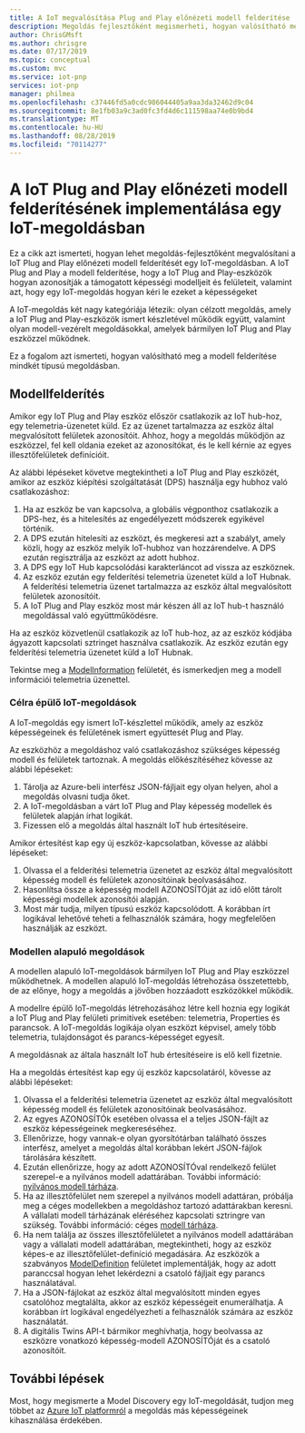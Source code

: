 ```yaml
---
title: A IoT megvalósítása Plug and Play előnézeti modell felderítése | Microsoft Docs
description: Megoldás fejlesztőként megismerheti, hogyan valósítható meg a IoT Plug and Play modell felderítése a megoldásban.
author: ChrisGMsft
ms.author: chrisgre
ms.date: 07/17/2019
ms.topic: conceptual
ms.custom: mvc
ms.service: iot-pnp
services: iot-pnp
manager: philmea
ms.openlocfilehash: c37446fd5a0cdc986044405a9aa3da32462d9c04
ms.sourcegitcommit: 8e1fb03a9c3ad0fc3fd4d6c111598aa74e0b9bd4
ms.translationtype: MT
ms.contentlocale: hu-HU
ms.lasthandoff: 08/28/2019
ms.locfileid: "70114277"
---
```

# <a name="implement-iot-plug-and-play-preview-model-discovery-in-an-iot-solution"></a>A IoT Plug and Play előnézeti modell felderítésének implementálása egy IoT-megoldásban

Ez a cikk azt ismerteti, hogyan lehet megoldás-fejlesztőként megvalósítani a IoT Plug and Play előnézeti modell felderítését egy IoT-megoldásban.  A IoT Plug and Play a modell felderítése, hogy a IoT Plug and Play-eszközök hogyan azonosítják a támogatott képességi modelljeit és felületeit, valamint azt, hogy egy IoT-megoldás hogyan kéri le ezeket a képességeket

A IoT-megoldás két nagy kategóriája létezik: olyan célzott megoldás, amely a IoT Plug and Play-eszközök ismert készletével működik együtt, valamint olyan modell-vezérelt megoldásokkal, amelyek bármilyen IoT Plug and Play eszközzel működnek.

Ez a fogalom azt ismerteti, hogyan valósítható meg a modell felderítése mindkét típusú megoldásban.

## <a name="model-discovery"></a>Modellfelderítés

Amikor egy IoT Plug and Play eszköz először csatlakozik az IoT hub-hoz, egy telemetria-üzenetet küld. Ez az üzenet tartalmazza az eszköz által megvalósított felületek azonosítóit. Ahhoz, hogy a megoldás működjön az eszközzel, fel kell oldania ezeket az azonosítókat, és le kell kérnie az egyes illesztőfelületek definícióit.

Az alábbi lépéseket követve megtekintheti a IoT Plug and Play eszközét, amikor az eszköz kiépítési szolgáltatását (DPS) használja egy hubhoz való csatlakozáshoz:

1. Ha az eszköz be van kapcsolva, a globális végponthoz csatlakozik a DPS-hez, és a hitelesítés az engedélyezett módszerek egyikével történik.
1. A DPS ezután hitelesíti az eszközt, és megkeresi azt a szabályt, amely közli, hogy az eszköz melyik IoT-hubhoz van hozzárendelve. A DPS ezután regisztrálja az eszközt az adott hubhoz.
1. A DPS egy IoT Hub kapcsolódási karakterláncot ad vissza az eszköznek.
1. Az eszköz ezután egy felderítési telemetria üzenetet küld a IoT Hubnak. A felderítési telemetria üzenet tartalmazza az eszköz által megvalósított felületek azonosítóit.
1. A IoT Plug and Play eszköz most már készen áll az IoT hub-t használó megoldással való együttműködésre.

Ha az eszköz közvetlenül csatlakozik az IoT hub-hoz, az az eszköz kódjába ágyazott kapcsolati sztringet használva csatlakozik. Az eszköz ezután egy felderítési telemetria üzenetet küld a IoT Hubnak.

Tekintse meg a [ModelInformation](concepts-common-interfaces.md) felületét, és ismerkedjen meg a modell információi telemetria üzenettel.

### <a name="purpose-built-iot-solutions"></a>Célra épülő IoT-megoldások

A IoT-megoldás egy ismert IoT-készlettel működik, amely az eszköz képességeinek és felületének ismert együttesét Plug and Play.

Az eszközhöz a megoldáshoz való csatlakozáshoz szükséges képesség modell és felületek tartoznak. A megoldás előkészítéséhez kövesse az alábbi lépéseket:

1. Tárolja az Azure-beli interfész JSON-fájljait egy olyan helyen, ahol a megoldás olvasni tudja őket.
1. A IoT-megoldásban a várt IoT Plug and Play képesség modellek és felületek alapján írhat logikát.
1. Fizessen elő a megoldás által használt IoT hub értesítéseire.

Amikor értesítést kap egy új eszköz-kapcsolatban, kövesse az alábbi lépéseket:

1. Olvassa el a felderítési telemetria üzenetet az eszköz által megvalósított képesség modell és felületek azonosítóinak beolvasásához.
1. Hasonlítsa össze a képesség modell AZONOSÍTÓját az idő előtt tárolt képességi modellek azonosítói alapján.
1. Most már tudja, milyen típusú eszköz kapcsolódott. A korábban írt logikával lehetővé teheti a felhasználók számára, hogy megfelelően használják az eszközt.

### <a name="model-driven-solutions"></a>Modellen alapuló megoldások

A modellen alapuló IoT-megoldások bármilyen IoT Plug and Play eszközzel működhetnek. A modellen alapuló IoT-megoldás létrehozása összetettebb, de az előnye, hogy a megoldás a jövőben hozzáadott eszközökkel működik.

A modellre épülő IoT-megoldás létrehozásához létre kell hoznia egy logikát a IoT Plug and Play felületi primitívek esetében: telemetria, Properties és parancsok. A IoT-megoldás logikája olyan eszközt képvisel, amely több telemetria, tulajdonságot és parancs-képességet egyesít.

A megoldásnak az általa használt IoT hub értesítéseire is elő kell fizetnie.

Ha a megoldás értesítést kap egy új eszköz kapcsolatáról, kövesse az alábbi lépéseket:

1. Olvassa el a felderítési telemetria üzenetet az eszköz által megvalósított képesség modell és felületek azonosítóinak beolvasásához.
1. Az egyes AZONOSÍTÓk esetében olvassa el a teljes JSON-fájlt az eszköz képességeinek megkereséséhez.
1. Ellenőrizze, hogy vannak-e olyan gyorsítótárban található összes interfész, amelyet a megoldás által korábban lekért JSON-fájlok tárolására készített.
1. Ezután ellenőrizze, hogy az adott AZONOSÍTÓval rendelkező felület szerepel-e a nyilvános modell adattárában. További információ: [nyilvános modell tárháza](howto-manage-models.md).
1. Ha az illesztőfelület nem szerepel a nyilvános modell adattáran, próbálja meg a céges modellekben a megoldáshoz tartozó adattárakban keresni. A vállalati modell tárházának eléréséhez kapcsolati sztringre van szükség. További információ: céges [modell tárháza](howto-manage-models.md).
1. Ha nem találja az összes illesztőfelületet a nyilvános modell adattárában vagy a vállalati modell adattárában, megtekintheti, hogy az eszköz képes-e az illesztőfelület-definíció megadására. Az eszközök a szabványos [ModelDefinition](concepts-common-interfaces.md) felületet implementálják, hogy az adott paranccsal hogyan lehet lekérdezni a csatoló fájljait egy parancs használatával.
1. Ha a JSON-fájlokat az eszköz által megvalósított minden egyes csatolóhoz megtalálta, akkor az eszköz képességeit enumerálhatja. A korábban írt logikával engedélyezheti a felhasználók számára az eszköz használatát.
1. A digitális Twins API-t bármikor meghívhatja, hogy beolvassa az eszközre vonatkozó képesség-modell AZONOSÍTÓját és a csatoló azonosítóit.

## <a name="next-steps"></a>További lépések

Most, hogy megismerte a Model Discovery egy IoT-megoldását, tudjon meg többet az [Azure IoT platformról](overview-iot-plug-and-play.md) a megoldás más képességeinek kihasználása érdekében.
